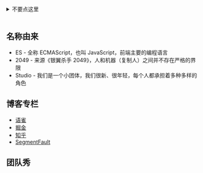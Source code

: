 <details>
  <summary>不要点这里</summary>
  <br>
  <p>😂 既然点了，说明有缘，要不来封简历？前端方向，杭州 & 北京，<a href="mailto:caijun.hcj@alibaba-inc.com">邮箱</a></p>
</details>
<br>

## 名称由来

 - ES - 全称 ECMAScript，也叫 JavaScript，前端主要的编程语言
 - 2049 - 来源《银翼杀手 2049》，人和机器（复制人）之间并不存在严格的界限
 - Studio - 我们是一个小团体，我们很新、很年轻，每个人都承担着多种多样的角色

## 博客专栏

 - [语雀](https://www.yuque.com/es2049/blog)
 - [掘金](https://juejin.im/user/5b2a365251882574a54da0bb/posts)
 - [知乎](https://zhuanlan.zhihu.com/es2049)
 - [SegmentFault](https://segmentfault.com/blog/es2049)

## 团队秀

<div class="photowall">

  <div class="hexagon-wrapper">
    <div class="hexagon-wrapper-1">
      <div class="hexagon-wrapper-2">
        <div class="hexagon-wrapper-3">
          <img src="https://img.alicdn.com/tfs/TB1jctLqZUrBKNjSZPxXXX00pXa-3840-2160.jpg" alt="">
        </div>
      </div>
    </div>
  </div>

  <div class="hexagon-wrapper">
    <div class="hexagon-wrapper-1">
      <div class="hexagon-wrapper-2">
        <div class="hexagon-wrapper-3">
          <img src="https://img.alicdn.com/tfs/TB15HdGqWQoBKNjSZJnXXaw9VXa-3840-2160.jpg" alt="">
        </div>
      </div>
    </div>
  </div>

  <div class="hexagon-wrapper">
    <div class="hexagon-wrapper-1">
      <div class="hexagon-wrapper-2">
        <div class="hexagon-wrapper-3">
          <img src="https://img.alicdn.com/tfs/TB1QIxXqZIrBKNjSZK9XXagoVXa-3840-2160.jpg" alt="">
        </div>
      </div>
    </div>
  </div>

  <div class="hexagon-wrapper">
    <div class="hexagon-wrapper-1">
      <div class="hexagon-wrapper-2">
        <div class="hexagon-wrapper-3">
          <img src="https://img.alicdn.com/tfs/TB1BpwcqYorBKNjSZFjXXc_SpXa-3840-2160.jpg" alt="">
        </div>
      </div>
    </div>
  </div>

  <div class="hexagon-wrapper">
    <div class="hexagon-wrapper-1">
      <div class="hexagon-wrapper-2">
        <div class="hexagon-wrapper-3">
          <img src="https://img.alicdn.com/tfs/TB1_6APq77mBKNjSZFyXXbydFXa-4032-3024.jpg" alt="">
        </div>
      </div>
    </div>
  </div>

  <div class="hexagon-wrapper">
    <div class="hexagon-wrapper-1">
      <div class="hexagon-wrapper-2">
        <div class="hexagon-wrapper-3">
          <img src="https://img.alicdn.com/tfs/TB17RqWtXkoBKNjSZFkXXb4tFXa-3840-2160.jpg" alt="">
        </div>
      </div>
    </div>
  </div>

</div>
